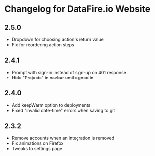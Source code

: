 # Changelog for DataFire.io Website

## 2.5.0
* Dropdown for choosing action's return value
* Fix for reordering action steps

## 2.4.1
* Prompt with sign-in instead of sign-up on 401 response
* Hide "Projects" in navbar until signed in

## 2.4.0
* Add keepWarm option to deployments
* Fixed "invalid date-time" errors when saving to git

## 2.3.2
* Remove accounts when an integration is removed
* Fix animations on Firefox
* Tweaks to settings page
